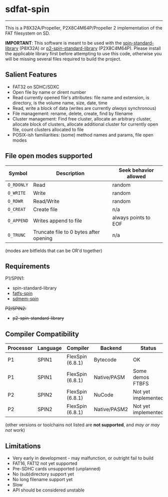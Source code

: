 # sdfat-spin
------------

This is a P8X32A/Propeller, P2X8C4M64P/Propeller 2 implementation of the FAT filesystem on SD.

**IMPORTANT**: This software is meant to be used with the [spin-standard-library](https://github.com/avsa242/spin-standard-library) (P8X32A) or [p2-spin-standard-library](https://github.com/avsa242/p2-spin-standard-library) (P2X8C4M64P). Please install the applicable library first before attempting to use this code, otherwise you will be missing several files required to build the project.


## Salient Features

* FAT32 on SDHC/SDXC
* Open file by name or dirent number
* Read currently opened file's attributes: file name and extension, is directory, is the volume name, size, date, time
* Read, write a block of data (writes are currently _always_ synchronous)
* File management: rename, delete, create, find by filename
* Cluster management: Find free cluster, allocate an arbitrary cluster, allocate block of clusters, allocate additional cluster for currently open file, count clusters allocated to file
* POSIX-ish familiarities: (some) method names and params, file open modes


## File open modes supported

| Symbol	| Description 					| Seek behavior allowed	|
|---------------|-----------------------------------------------|-----------------------|
| `O_RDONLY`	| Read 						| random               	|
| `O_WRITE`	| Write 					| random		|
| `O_RDWR`	| Read/Write 					| random		|
| `O_CREAT`	| Create file 					| n/a			|
| `O_APPEND`	| Writes append to file	 			| always points to EOF	|
| `O_TRUNC`	| Truncate file to 0 bytes after opening	| n/a			|

(modes are bitfields that can be OR'd together)


## Requirements

P1/SPIN1:
* spin-standard-library
* [fatfs-spin](https://github.com/avsa242/fatfs-spin)
* [sdmem-spin](https://github.com/avsa242/sdmem-spin)

~~P2/SPIN2:~~
* ~~p2-spin-standard-library~~


## Compiler Compatibility

| Processor | Language | Compiler               | Backend      | Status                |
|-----------|----------|------------------------|--------------|-----------------------|
| P1        | SPIN1    | FlexSpin (6.8.1)       | Bytecode     | OK                    |
| P1        | SPIN1    | FlexSpin (6.8.1)       | Native/PASM  | Some demos FTBFS      |
| P2        | SPIN2    | FlexSpin (6.8.1)       | NuCode       | Not yet implemented   |
| P2        | SPIN2    | FlexSpin (6.8.1)       | Native/PASM2 | Not yet implemented   |

(other versions or toolchains not listed are __not supported__, and _may or may not_ work)


## Limitations

* Very early in development - may malfunction, or outright fail to build
* FAT16, FAT12 not yet supported
* Pre-SDHC cards unsupported (unplanned)
* No (sub)directory support yet
* No long filename support yet
* Slow
* API should be considered unstable

